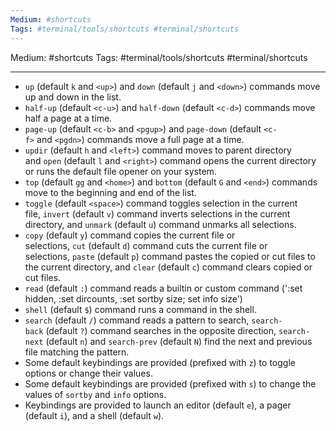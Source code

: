 ```yaml
---
Medium: #shortcuts
Tags: #terminal/tools/shortcuts #terminal/shortcuts
---
```

Medium: #shortcuts
Tags: #terminal/tools/shortcuts #terminal/shortcuts
___

- `up` (default `k` and `<up>`) and `down` (default `j` and `<down>`) commands move up and down in the list.
- `half-up` (default `<c-u>`) and `half-down` (default `<c-d>`) commands move half a page at a time.
- `page-up` (default `<c-b>` and `<pgup>`) and `page-down` (default `<c-f>` and `<pgdn>`) commands move a full page at a time.
- `updir` (default `h` and `<left>`) command moves to parent directory and `open` (default `l` and `<right>`) command opens the current directory or runs the default file opener on your system.
- `top` (default `gg` and `<home>`) and `bottom` (default `G` and `<end>`) commands move to the beginning and end of the list.
- `toggle` (default `<space>`) command toggles selection in the current file, `invert` (default `v`) command inverts selections in the current directory, and `unmark` (default `u`) command unmarks all selections.
- `copy` (default `y`) command copies the current file or selections, `cut` (default `d`) command cuts the current file or selections, `paste` (default `p`) command pastes the copied or cut files to the current directory, and `clear` (default `c`) command clears copied or cut files.
- `read` (default `:`) command reads a builtin or custom command (':set hidden, :set dircounts, :set sortby size; set info size')
- `shell` (default `$`) command runs a command in the shell.
- `search` (default `/`) command reads a pattern to search, `search-back` (default `?`) command searches in the opposite direction, `search-next` (default `n`) and `search-prev` (default `N`) find the next and previous file matching the pattern.
- Some default keybindings are provided (prefixed with `z`) to toggle options or change their values.
- Some default keybindings are provided (prefixed with `s`) to change the values of `sortby` and `info` options.
- Keybindings are provided to launch an editor (default `e`), a pager (default `i`), and a shell (default `w`).